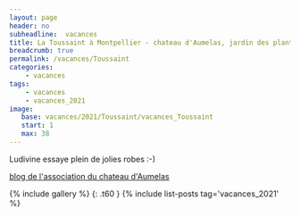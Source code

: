 ```yaml
---
layout: page
header: no
subheadline:  vacances
title: La Toussaint à Montpellier - chateau d'Aumelas, jardin des plantes
breadcrumb: true
permalink: /vacances/Toussaint
categories:
    - vacances
tags:
    - vacances
    - vacances_2021
image:
   base: vacances/2021/Toussaint/vacances_Toussaint
   start: 1
   max: 38
---
```

Ludivine essaye plein de jolies robes :-)

[blog de l'association du chateau d'Aumelas](https://assochateauaumelas.wordpress.com/)

{% include gallery %}
{: .t60 }
{% include list-posts tag='vacances_2021' %}
